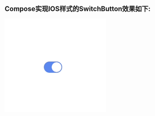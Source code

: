 
## Compose实现IOS样式的SwitchButton效果如下:
<img src= "https://raw.githubusercontent.com/TheMelody/ComposeIOSSwitchButton/main/screenshot/ios_switch_button.gif"/>
